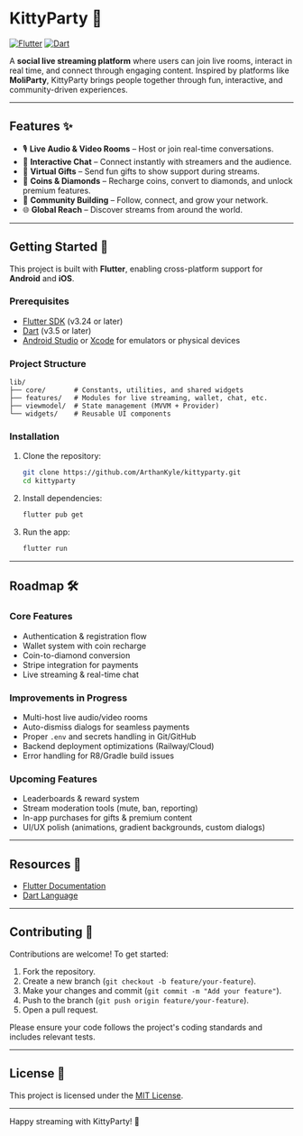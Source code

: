 # KittyParty 🎉

[![Flutter](https://img.shields.io/badge/Flutter-3.24-blue?logo=flutter)](https://flutter.dev)
[![Dart](https://img.shields.io/badge/Dart-3.5-blue?logo=dart)](https://dart.dev)

A **social live streaming platform** where users can join live rooms, interact in real time, and connect through engaging content. Inspired by platforms like **MoliParty**, KittyParty brings people together through fun, interactive, and community-driven experiences.

---

## Features ✨

- 🎙 **Live Audio & Video Rooms** – Host or join real-time conversations.
- 💬 **Interactive Chat** – Connect instantly with streamers and the audience.
- 🎁 **Virtual Gifts** – Send fun gifts to show support during streams.
- 💎 **Coins & Diamonds** – Recharge coins, convert to diamonds, and unlock premium features.
- 👥 **Community Building** – Follow, connect, and grow your network.
- 🌐 **Global Reach** – Discover streams from around the world.

---

## Getting Started 🚀

This project is built with **Flutter**, enabling cross-platform support for **Android** and **iOS**.

### Prerequisites

- [Flutter SDK](https://docs.flutter.dev/get-started/install) (v3.24 or later)
- [Dart](https://dart.dev/get-dart) (v3.5 or later)
- [Android Studio](https://developer.android.com/studio) or [Xcode](https://developer.apple.com/xcode/) for emulators or physical devices

### Project Structure

```plaintext
lib/
├── core/       # Constants, utilities, and shared widgets
├── features/   # Modules for live streaming, wallet, chat, etc.
├── viewmodel/  # State management (MVVM + Provider)
└── widgets/    # Reusable UI components
```

### Installation

1. Clone the repository:
   ```bash
   git clone https://github.com/ArthanKyle/kittyparty.git
   cd kittyparty
   ```

2. Install dependencies:
   ```bash
   flutter pub get
   ```

3. Run the app:
   ```bash
   flutter run
   ```

---

## Roadmap 🛠

### Core Features
- Authentication & registration flow
- Wallet system with coin recharge
- Coin-to-diamond conversion
- Stripe integration for payments
- Live streaming & real-time chat

### Improvements in Progress
- Multi-host live audio/video rooms
- Auto-dismiss dialogs for seamless payments
- Proper `.env` and secrets handling in Git/GitHub
- Backend deployment optimizations (Railway/Cloud)
- Error handling for R8/Gradle build issues

### Upcoming Features
- Leaderboards & reward system
- Stream moderation tools (mute, ban, reporting)
- In-app purchases for gifts & premium content
- UI/UX polish (animations, gradient backgrounds, custom dialogs)

---

## Resources 📖

- [Flutter Documentation](https://docs.flutter.dev/)
- [Dart Language](https://dart.dev/)

---

## Contributing 🤝

Contributions are welcome! To get started:
1. Fork the repository.
2. Create a new branch (`git checkout -b feature/your-feature`).
3. Make your changes and commit (`git commit -m "Add your feature"`).
4. Push to the branch (`git push origin feature/your-feature`).
5. Open a pull request.

Please ensure your code follows the project's coding standards and includes relevant tests.

---

## License 📄

This project is licensed under the [MIT License](LICENSE).

---

Happy streaming with KittyParty! 🎉
